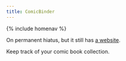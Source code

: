 ```yaml
---
title: ComicBinder
---
```


{% include homenav %}

On permanent hiatus, but it still has [a website](https://comicbinder.com/).

Keep track of your comic book collection.
